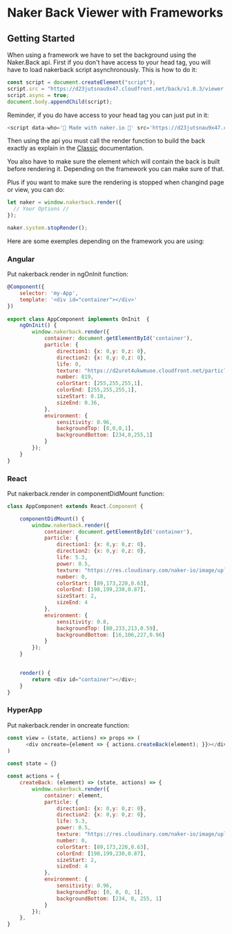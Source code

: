 # Naker Back Viewer with Frameworks

## Getting Started

When using a framework we have to set the background using the Naker.Back api. 
First if you don't have access to your head tag, you will have to load nakerback script asynchronously. This is how to do it:
```javascript
const script = document.createElement("script");
script.src = "https://d23jutsnau9x47.cloudfront.net/back/v1.0.3/viewer.js";
script.async = true;
document.body.appendChild(script);
```

Reminder, if you do have access to your head tag you can just put in it:
```javascript
<script data-who='💎 Made with naker.io 💎' src='https://d23jutsnau9x47.cloudfront.net/back/v1.0.3/viewer.js' ></script>
```

Then using the api you must call the render function to build the back exactly as explain in the [Classic](./Back/Classic.html) documentation. 

You also have to make sure the element which will contain the back is built before rendering it. Depending on the framework you can make sure of that. 

Plus if you want to make sure the rendering is stopped when changind page or view, you can do:
```javascript
let naker = window.nakerback.render({ 
  // Your Options // 
});

naker.system.stopRender();
```


Here are some exemples depending on the framework you are using:

### Angular 

Put nakerback.render in ngOnInit function:
```javascript
@Component({  
    selector: 'my-App',  
    template: '<div id="container"></div>'  
})  
  
export class AppComponent implements OnInit  {  
    ngOnInit() {
        window.nakerback.render({
            container: document.getElementById('container'),
            particle: {
                direction1: {x: 0,y: 0,z: 0},
                direction2: {x: 0,y: 0,z: 0},
                life: 0,
                texture: "https://d2uret4ukwmuoe.cloudfront.net/particle/sparks.png",
                number: 819,
                colorStart: [255,255,255,1],
                colorEnd: [255,255,255,1],
                sizeStart: 0.18,
                sizeEnd: 0.36,
            },
            environment: {
                sensitivity: 0.96,
                backgroundTop: [0,0,0,1],
                backgroundBottom: [234,0,255,1]
            }
        });
    }
}  
```

### React 
Put nakerback.render in componentDidMount function:

```javascript
class AppComponent extends React.Component {

    componentDidMount() {
        window.nakerback.render({
            container: document.getElementById('container'),
            particle: {
                direction1: {x: 0,y: 0,z: 0},
                direction2: {x: 0,y: 0,z: 0},
                life: 5.3,
                power: 0.5,
                texture: "https://res.cloudinary.com/naker-io/image/upload/v1566560053/circle_02.png",
                number: 0,
                colorStart: [89,173,220,0.63],
                colorEnd: [198,199,230,0.87],
                sizeStart: 2,
                sizeEnd: 4
            },
            environment: {
                sensitivity: 0.8,
                backgroundTop: [80,233,213,0.59],
                backgroundBottom: [16,106,227,0.96]
            }
        });
    }
    ​

    render() {
        return <div id="container"></div>;
    }
}
```

### HyperApp 
Put nakerback.render in oncreate function:

```javascript
const view = (state, actions) => props => (
	  <div oncreate={element => { actions.createBack(element); }}></div>
)
  
const state = {}

const actions = {
    createBack: (element) => (state, actions) => {
        window.nakerback.render({
            container: element,
            particle: {
                direction1: {x: 0,y: 0,z: 0},
                direction2: {x: 0,y: 0,z: 0},
                life: 5.3,
                power: 0.5,
                texture: "https://res.cloudinary.com/naker-io/image/upload/v1566560053/circle_02.png",
                number: 0,
                colorStart: [89,173,220,0.63],
                colorEnd: [198,199,230,0.87],
                sizeStart: 2,
                sizeEnd: 4
            },
            environment: {
                sensitivity: 0.96,
                backgroundTop: [0, 0, 0, 1],
                backgroundBottom: [234, 0, 255, 1]
            }
        });
    },
}
```